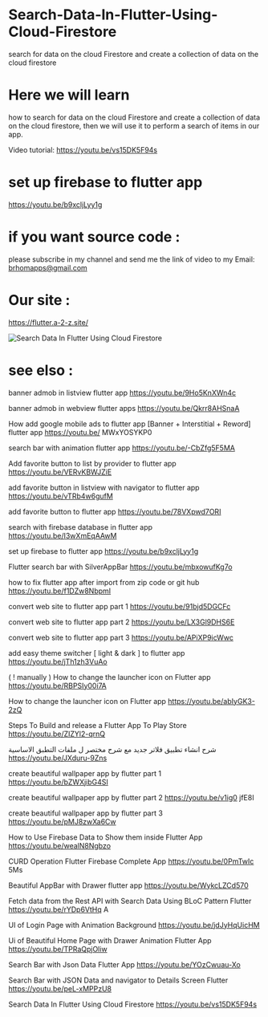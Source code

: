 # Search-Data-In-Flutter-Using-Cloud-Firestore
search for data on the cloud Firestore and create a collection of data on the cloud firestore

# Here we will learn 
how to search for data on the cloud Firestore and create a collection of data on the cloud firestore, then we will use it to perform a search of items in our app.

Video tutorial:
https://youtu.be/vs15DK5F94s

# set up firebase to flutter app
https://youtu.be/b9xcljLyy1g

# if you want source code :
please subscribe in my channel and send me the link of video to my Email:
brhomapps@gmail.com

# Our site :
https://flutter.a-2-z.site/


![Search Data In Flutter Using Cloud Firestore](https://user-images.githubusercontent.com/69330783/199617135-993afe95-1ee3-49d3-8a67-2fe05d2ffbf3.png)



# see elso : 


banner admob in listview flutter app  https://youtu.be/9Ho5KnXWn4c
                                    
banner admob in webview flutter apps  https://youtu.be/Qkrr8AHSnaA
                                    
How add google mobile ads to flutter app [Banner + Interstitial + Reword] flutter app  https://youtu.be/ MWxYOSYKP0
                                    
search bar with animation flutter app  https://youtu.be/-CbZfg5F5MA
                                    
Add favorite button to list by provider to flutter app  https://youtu.be/VERvKBWJZiE
                                    
add favorite button in listview with navigator to flutter app  https://youtu.be/vTRb4w6gufM
                                    
add favorite button to  flutter app  https://youtu.be/78VXpwd7ORI
                                    
search with firebase database in flutter app  https://youtu.be/I3wXmEqAAwM
                                    
set up  firebase to flutter  app  https://youtu.be/b9xcljLyy1g
                                    
Flutter search bar with SilverAppBar  https://youtu.be/mbxowufKg7o
                                    
how to fix flutter app after import from zip code or git hub  https://youtu.be/f1DZw8NbpmI
                                    
convert web site to flutter app part 1  https://youtu.be/91bjd5DGCFc
                                    
convert web site to flutter app part 2  https://youtu.be/LX3Gl9DHS6E
                                    
convert web site to flutter app part 3  https://youtu.be/APiXP9icWwc
                                    
 add easy theme switcher [ light & dark ] to flutter app https://youtu.be/jTh1zh3VuAo
                                       
( ! manually ) How to change the  launcher icon on Flutter app https://youtu.be/RBPSIy00i7A
                                     
How to change the  launcher icon on Flutter app https://youtu.be/abIyGK3-2zQ
                                     
Steps To Build and release a Flutter App To Play Store https://youtu.be/ZIZYl2-qrnQ
                                     
شرح انشاء تطبيق فلاتر جديد مع شرح مختصر ل ملفات التطبق الاساسية  https://youtu.be/JXduru-9Zns
                                     
create beautiful wallpaper app by flutter part 1    https://youtu.be/bZWXjibG4SI
                                     
create beautiful wallpaper app by flutter part 2   https://youtu.be/v1ig0 jfE8I
                                     
create beautiful wallpaper app by flutter part 3   https://youtu.be/pMJ8zwXa6Cw
                                     
How to Use Firebase Data to Show them inside Flutter App   https://youtu.be/wealN8Ngbzo
                                     
 CURD Operation Flutter Firebase Complete App   https://youtu.be/0PmTwIc 5Ms
                                     
Beautiful AppBar with  Drawer flutter app   https://youtu.be/WykcLZCd570
                                                
Fetch data from the Rest API with Search Data Using BLoC Pattern Flutter  https://youtu.be/rYDp6VtHq A
                                  
UI of Login Page with Animation Background   https://youtu.be/jdJyHqUicHM
                                           
Ui of Beautiful Home Page with Drawer Animation Flutter App   https://youtu.be/TPRaQpjOliw
                                                        
Search Bar with Json Data  Flutter App  https://youtu.be/YOzCwuau-Xo
                                                    
Search Bar with JSON Data and navigator to Details Screen Flutter  https://youtu.be/peL-xMPPzU8
                                         
Search Data In Flutter Using Cloud Firestore  https://youtu.be/vs15DK5F94s



